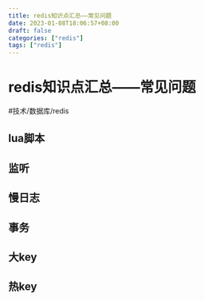 ```yaml
---
title: redis知识点汇总——常见问题
date: 2023-01-08T18:06:57+08:00
draft: false
categories: ["redis"]
tags: ["redis"]
---
```


# redis知识点汇总——常见问题
#技术/数据库/redis

## lua脚本
## 监听
## 慢日志
## 事务
## 大key
## 热key
